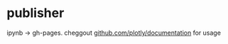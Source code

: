 # publisher
ipynb -> gh-pages. cheggout [github.com/plotly/documentation](https://github.com/plotly/documentation/blob/gh-pages/Contributing.md#converting-ipython-notebooks-to-gh-pages) for usage
